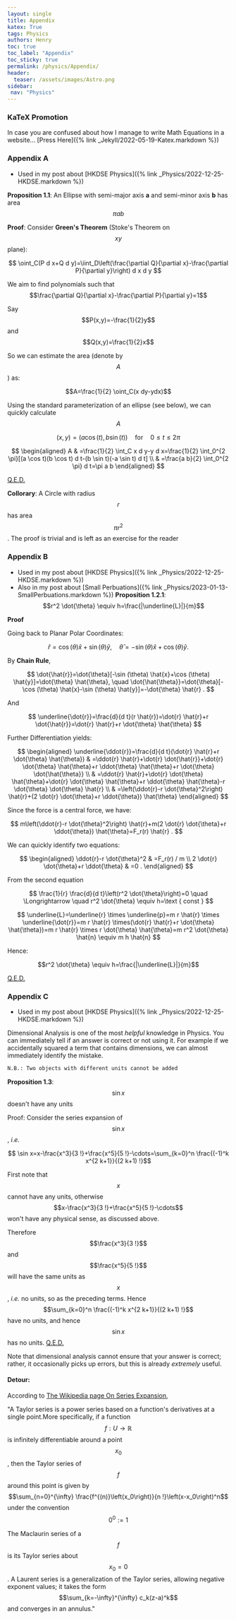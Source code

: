 ```yaml
---
layout: single
title: Appendix
katex: True
tags: Physics
authors: Henry
toc: true
toc_label: "Appendix"
toc_sticky: true
permalink: /physics/Appendix/
header:
  teaser: /assets/images/Astro.png
sidebar:
 nav: "Physics"
---
```


### KaTeX Promotion

In case you are confused about how I manage to write Math Equations in a website...
[Press Here]({% link _Jekyll/2022-05-19-Katex.markdown %})

### Appendix A

 - Used in my post about [HKDSE Physics]({% link _Physics/2022-12-25-HKDSE.markdown %})

**Proposition 1.1**: An Ellipse with semi-major axis **a** and semi-minor axis **b**  has area $$\pi ab $$

**Proof**:
Consider **Green's Theorem** (Stoke's Theorem on $$xy$$ plane):

$$
\oint_C(P d x+Q d y)=\iint_D\left(\frac{\partial Q}{\partial x}-\frac{\partial P}{\partial y}\right) d x d y
$$

We aim to find polynomials such that $$\frac{\partial Q}{\partial x}-\frac{\partial P}{\partial y}=1$$

Say $$P(x,y)=-\frac{1}{2}y$$ and $$Q(x,y)=\frac{1}{2}x$$

So we can estimate the area (denote by $$A$$) as:

$$A=\frac{1}{2} \oint_C(x dy-ydx)$$

Using the standard parameterization of an ellipse (see below), we can quickly calculate $$A$$

$${\displaystyle (x,y)=(a\cos(t),b\sin(t))\quad {\text{for}}\quad 0\leq t\leq 2\pi }$$


$$
\begin{aligned}
A & =\frac{1}{2} \int_C x d y-y d x=\frac{1}{2} \int_0^{2 \pi}[(a \cos t)(b \cos t) d t-(b \sin t)(-a \sin t) d t] \\
& =\frac{a b}{2} \int_0^{2 \pi} d t=\pi a b
\end{aligned}
$$

 [Q.E.D.](https://en.wikipedia.org/wiki/Q.E.D.)

**Collorary**: A Circle with radius $$r$$ has area $$ \pi r^2$$. The proof is trivial and is left as an exercise for the reader

### Appendix B

 - Used in my post about [HKDSE Physics]({% link _Physics/2022-12-25-HKDSE.markdown %})
 - Also in my post about [Small Perbuations]({% link _Physics/2023-01-13-SmallPerbuations.markdown %})
**Proposition 1.2.1**: $$r^2 \dot{\theta} \equiv h=\frac{|\underline{L}|}{m}$$

**Proof**

Going back to Planar Polar Coordinates:

$$
\hat{r}=\cos (\theta) \hat{x}+\sin (\theta) \hat{y}, \quad \hat{\theta}=-\sin (\theta) \hat{x}+\cos (\theta) \hat{y} .
$$

By **Chain Rule**,

$$
\dot{\hat{r}}=\dot{\theta}[-\sin (\theta) \hat{x}+\cos (\theta) \hat{y}]=\dot{\theta} \hat{\theta}, \quad \dot{\hat{\theta}}=\dot{\theta}[-\cos (\theta) \hat{x}-\sin (\theta) \hat{y}]=-\dot{\theta} \hat{r} .
$$

And 

$$
\underline{\dot{r}}=\frac{d}{d t}(r \hat{r})=\dot{r} \hat{r}+r \dot{\hat{r}}=\dot{r} \hat{r}+r \dot{\theta} \hat{\theta}
$$

Further Differentiation yields:

$$
\begin{aligned}
\underline{\ddot{r}}=\frac{d}{d t}(\dot{r} \hat{r}+r \dot{\theta} \hat{\theta}) & =\ddot{r} \hat{r}+\dot{r} \dot{\hat{r}}+\dot{r} \dot{\theta} \hat{\theta}+r \ddot{\theta} \hat{\theta}+r \dot{\theta} \dot{\hat{\theta}} \\
& =\ddot{r} \hat{r}+\dot{r} \dot{\theta} \hat{\theta}+\dot{r} \dot{\theta} \hat{\theta}+r \ddot{\theta} \hat{\theta}-r \dot{\theta} \dot{\theta} \hat{r} \\
& =\left(\ddot{r}-r \dot{\theta}^2\right) \hat{r}+(2 \dot{r} \dot{\theta}+r \ddot{\theta}) \hat{\theta}
\end{aligned}
$$

Since the force is a central force, we have:

$$
m\left(\ddot{r}-r \dot{\theta}^2\right) \hat{r}+m(2 \dot{r} \dot{\theta}+r \ddot{\theta}) \hat{\theta}=F_r(r) \hat{r} .
$$

We can quickly identify two equations:

$$
\begin{aligned}
\ddot{r}-r \dot{\theta}^2 & =F_r(r) / m \\
2 \dot{r} \dot{\theta}+r \ddot{\theta} & =0 .
\end{aligned}
$$

From the second equation

$$
\frac{1}{r} \frac{d}{d t}\left(r^2 \dot{\theta}\right)=0 \quad \Longrightarrow \quad r^2 \dot{\theta} \equiv h=\text { const }
$$

$$
\underline{L}=\underline{r} \times \underline{p}=m r \hat{r} \times \underline{\dot{r}}=m r \hat{r} \times(\dot{r} \hat{r}+r \dot{\theta} \hat{\theta})=m r \hat{r} \times r \dot{\theta} \hat{\theta}=m r^2 \dot{\theta} \hat{n} \equiv m h \hat{n}
$$

Hence:

$$r^2 \dot{\theta} \equiv h=\frac{|\underline{L}|}{m}$$

[Q.E.D.](https://en.wikipedia.org/wiki/Q.E.D.)

### Appendix C

 - Used in my post about [HKDSE Physics]({% link _Physics/2022-12-25-HKDSE.markdown %})

Dimensional Analysis is one of the most *helpful* knowledge in Physics. You can immediately tell if an answer is correct or not using it. For example if we accidentally squared a term that contains dimensions, we can almost immediately identify the mistake. 

```bash
N.B.: Two objects with different units cannot be added
```

**Proposition 1.3**: $$\sin x$$ doesn't have any units

Proof: Consider the series expansion of $$\sin x$$, *i.e.*

$$ \sin x=x-\frac{x^3}{3 !}+\frac{x^5}{5 !}-\cdots=\sum_{k=0}^n \frac{(-1)^k x^{2 k+1}}{(2 k+1) !}$$

First note that $$x$$ cannot have any units, otherwise $$x-\frac{x^3}{3 !}+\frac{x^5}{5 !}-\cdots$$ won't have any physical sense, as discussed above. 

Therefore $$\frac{x^3}{3 !}$$ and $$\frac{x^5}{5 !}$$ will have the same units as $$x$$, *i.e.* no units, so as the preceding terms. Hence $$\sum_{k=0}^n \frac{(-1)^k x^{2 k+1}}{(2 k+1) !}$$ have no units, and hence $$\sin x$$ has no units. [Q.E.D.](https://en.wikipedia.org/wiki/Q.E.D.)

Note that dimensional analysis cannot ensure that your answer is correct; rather, it occasionally picks up errors, but this is already *extremely* useful.




#### Detour:
According to [The Wikipedia page On Series Expansion](https://en.wikipedia.org/wiki/Series_expansion),

"A Taylor series is a power series based on a function's derivatives at a single point.More specifically, if a function $$f: U \rightarrow \mathbb{R}$$ is infinitely differentiable around a point $$x_0$$, then the Taylor series of $$f$$ around this point is given by $$\sum_{n=0}^{\infty} \frac{f^{(n)}\left(x_0\right)}{n !}\left(x-x_0\right)^n$$ under the convention $$0^0:=1$$


The Maclaurin series of a $$f$$ is its Taylor series about $$x_0=0$$ . A Laurent series is a generalization of the Taylor series, allowing negative exponent values; it takes the form $$\sum_{k=-\infty}^{\infty} c_k(z-a)^k$$ and converges in an annulus."











